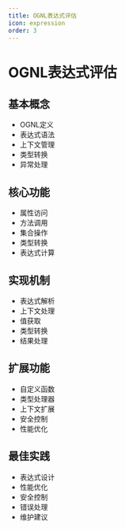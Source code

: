 ```yaml
---
title: OGNL表达式评估
icon: expression
order: 3
---
```


# OGNL表达式评估

## 基本概念
- OGNL定义
- 表达式语法
- 上下文管理
- 类型转换
- 异常处理

## 核心功能
- 属性访问
- 方法调用
- 集合操作
- 类型转换
- 表达式计算

## 实现机制
- 表达式解析
- 上下文处理
- 值获取
- 类型转换
- 结果处理

## 扩展功能
- 自定义函数
- 类型处理器
- 上下文扩展
- 安全控制
- 性能优化

## 最佳实践
- 表达式设计
- 性能优化
- 安全控制
- 错误处理
- 维护建议
